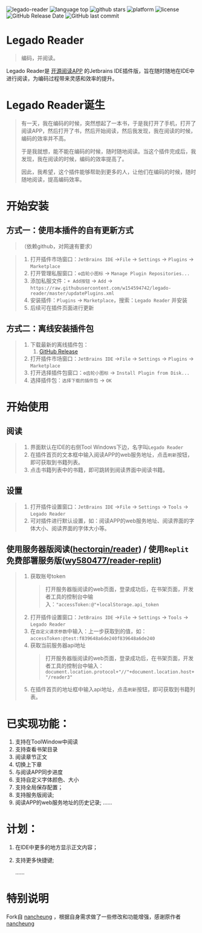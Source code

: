 ![legado-reader](https://img.shields.io/badge/legado%20reader-v1.0.3-green.svg)
![language top](https://img.shields.io/github/languages/top/w154594742/legado-reader?color=orange)
![github stars](https://img.shields.io/github/stars/w154594742/legado-reader)
![platform](https://img.shields.io/badge/platform-JetBrains%20IDE-lightgrey)
![license](https://img.shields.io/github/license/w154594742/legado-reader)
![GitHub Release Date](https://img.shields.io/github/release-date/w154594742/legado-reader)
![GitHub last commit](https://img.shields.io/github/last-commit/w154594742/legado-reader)

# Legado Reader
> 编码，并阅读。

Legado Reader是 [开源阅读APP](https://github.com/gedoor/legado) 的Jetbrains IDE插件版，旨在随时随地在IDE中进行阅读，为编码过程带来灵感和效率的提升。




# Legado Reader诞生
> 有一天，我在编码的时候，突然想起了一本书，于是我打开了手机，打开了阅读APP，然后打开了书，然后开始阅读，然后我发现，我在阅读的时候，编码的效率并不高。
> 
> 于是我就想，能不能在编码的时候，随时随地阅读。当这个插件完成后，我发现，我在阅读的时候，编码的效率提高了。
> 
> 因此，我希望，这个插件能够帮助到更多的人，让他们在编码的时候，随时随地阅读，提高编码效率。
 

# 开始安装
## 方式一：使用本插件的自有更新方式
> （依赖github，对网速有要求）

> 1. 打开插件市场窗口：`JetBrains IDE` ->`File` -> `Settings` -> `Plugins` -> `Marketplace`
> 2. 打开管理私服窗口：`⚙齿轮小图标` -> `Manage Plugin Repositories...`
> 3. 添加私服文件：`+ Add按钮` -> `Add` -> 
>    `https://raw.githubusercontent.com/w154594742/legado-reader/master/updatePlugins.xml`
> 4. 安装插件：`Plugins` -> `Marketplace`，搜索：`Legado Reader` 并安装
> 5. 后续可在插件页面进行更新

## 方式二：离线安装插件包
> 1. 下载最新的离线插件包：
>    1. [GitHub Release](https://github.com/w154594742/legado-reader/releases)
> 2. 打开插件市场窗口：`JetBrains IDE` ->`File` -> `Settings` -> `Plugins` -> `Marketplace`
> 3. 打开选择插件包窗口：`⚙齿轮小图标` -> `Install Plugin from Disk...`
> 4. 选择插件包：`选择下载的插件包` -> `OK`

 
# 开始使用
## 阅读
> 1. 界面默认在IDE的右侧Tool Windows下边，名字叫`Legado Reader`
> 2. 在插件首页的文本框中输入阅读APP的web服务地址，点击`刷新`按钮，即可获取到书籍列表。
> 3. 点击书籍列表中的书籍，即可跳转到阅读界面中阅读书籍。

## 设置
> 1. 打开插件设置窗口：`JetBrains IDE` ->`File` -> `Settings` -> `Tools` -> `Legado Reader`
> 2. 可对插件进行默认设置，如：阅读APP的web服务地址、阅读界面的字体大小、阅读界面的字体大小等。

## 使用服务器版阅读([hectorqin/reader](https://github.com/hectorqin/reader)) / 使用`Replit` 免费部署服务版([wy580477/reader-replit](https://github.com/wy580477/reader-replit))
> 1. 获取账号token
>    > 打开服务器版阅读的web页面，登录成功后，在书架页面，开发者工具的控制台中输入：`"accessToken:@"+localStorage.api_token`
> 2. 打开插件设置窗口：`JetBrains IDE` ->`File` -> `Settings` -> `Tools` -> `Legado Reader`
> 3. 在`自定义请求参数`中输入：上一步获取到的值，如：`accessToken:@test:f839648a6de240f839648a6de240`
> 4. 获取当前服务器api地址
>    > 打开服务器版阅读的web页面，登录成功后，在书架页面，开发者工具的控制台中输入：`document.location.protocol+"//"+document.location.host+"/reader3"`
> 5. 在插件首页的地址框中输入api地址，点击`刷新`按钮，即可获取到书籍列表。  

# 已实现功能：
1. 支持在ToolWindow中阅读
1. 支持查看书架目录
1. 阅读章节正文
1. 切换上下章
1. 与阅读APP同步进度
1. 支持自定义字体颜色、大小
1. 支持全局保存配置；
1. 支持服务版阅读;
1. 阅读APP的web服务地址的历史记录;
   ……

# 计划：
1. 在IDE中更多的地方显示正文内容；
1. 支持更多快捷键;

   ……

# 特别说明
Fork自 [nancheung](https://github.com/nancheung) ，根据自身需求做了一些修改和功能增强，感谢原作者 [nancheung](https://github.com/nancheung)